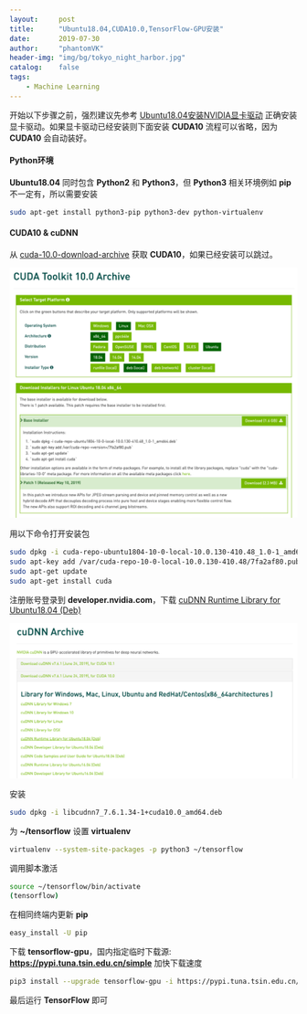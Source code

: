 ```yaml
---
layout:     post
title:      "Ubuntu18.04,CUDA10.0,TensorFlow-GPU安装"
date:       2019-07-30
author:     "phantomVK"
header-img: "img/bg/tokyo_night_harbor.jpg"
catalog:    false
tags:
    - Machine Learning
---
```


开始以下步骤之前，强烈建议先参考 [Ubuntu18.04安装NVIDIA显卡驱动](/2019/06/29/Ubuntu_install_nVidia_Driver/) 正确安装显卡驱动。如果显卡驱动已经安装则下面安装 __CUDA10__ 流程可以省略，因为 __CUDA10__ 会自动装好。

#### Python环境

__Ubuntu18.04__ 同时包含 __Python2__ 和 __Python3__，但 __Python3__ 相关环境例如 __pip__ 不一定有，所以需要安装

```bash
sudo apt-get install python3-pip python3-dev python-virtualenv
```

#### CUDA10 & cuDNN

从 [cuda-10.0-download-archive](https://developer.nvidia.com/cuda-10.0-download-archive?target_os=Linux&target_arch=x86_64&target_distro=Ubuntu&target_version=1804&target_type=deblocal) 获取 __CUDA10__，如果已经安装可以跳过。

![cuda_10](/img/tensorflow/cuda_10.png)

用以下命令打开安装包

```bash
sudo dpkg -i cuda-repo-ubuntu1804-10-0-local-10.0.130-410.48_1.0-1_amd64.deb 
sudo apt-key add /var/cuda-repo-10-0-local-10.0.130-410.48/7fa2af80.pub
sudo apt-get update
sudo apt-get install cuda
```

注册账号登录到 __developer.nvidia.com__，下载 [cuDNN Runtime Library for Ubuntu18.04 (Deb)](https://developer.nvidia.com/compute/machine-learning/cudnn/secure/v7.6.1.34/prod/10.0_20190620/Ubuntu18_04-x64/libcudnn7_7.6.1.34-1%2Bcuda10.0_amd64.deb)

![cuDNN_7_6_1](/img/tensorflow/cuDNN_7_6_1.png)

安装

```bash
sudo dpkg -i libcudnn7_7.6.1.34-1+cuda10.0_amd64.deb
```

为 __~/tensorflow__ 设置 __virtualenv__ 

```bash
virtualenv --system-site-packages -p python3 ~/tensorflow
```

调用脚本激活

```bash
source ~/tensorflow/bin/activate
(tensorflow)
```

在相同终端内更新 __pip__

```bash
easy_install -U pip
```

下载 __tensorflow-gpu__，国内指定临时下载源: __https://pypi.tuna.tsin.edu.cn/simple__ 加快下载速度

```bash
pip3 install --upgrade tensorflow-gpu -i https://pypi.tuna.tsin.edu.cn/simple
```

最后运行 __TensorFlow__ 即可